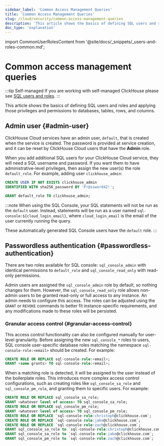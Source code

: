 ```yaml
---
sidebar_label: 'Common Access Management Queries'
title: 'Common Access Management Queries'
slug: /cloud/security/common-access-management-queries
description: 'This article shows the basics of defining SQL users and roles and applying those privileges and permissions to databases, tables, rows, and columns.'
doc_type: 'explanation'
---
```


import CommonUserRolesContent from '@site/docs/_snippets/_users-and-roles-common.md';

# Common access management queries

:::tip Self-managed
If you are working with self-managed ClickHouse please see [SQL users and roles](/guides/sre/user-management/index.md).
:::

This article shows the basics of defining SQL users and roles and applying those privileges and permissions to databases, tables, rows, and columns.

## Admin user {#admin-user}

ClickHouse Cloud services have an admin user, `default`, that is created when the service is created.  The password is provided at service creation, and it can be reset by ClickHouse Cloud users that have the **Admin** role.

When you add additional SQL users for your ClickHouse Cloud service, they will need a SQL username and password.  If you want them to have administrative-level privileges, then assign the new user(s) the role `default_role`. For example, adding user `clickhouse_admin`:

```sql
CREATE USER IF NOT EXISTS clickhouse_admin
IDENTIFIED WITH sha256_password BY 'P!@ssword42!';
```

```sql
GRANT default_role TO clickhouse_admin;
```

:::note
When using the SQL Console, your SQL statements will not be run as the `default` user. Instead, statements will be run as a user named `sql-console:${cloud_login_email}`, where `cloud_login_email` is the email of the user currently running the query.

These automatically generated SQL Console users have the `default` role.
:::

## Passwordless authentication {#passwordless-authentication}

There are two roles available for SQL console: `sql_console_admin` with identical permissions to `default_role` and `sql_console_read_only` with read-only permissions. 

Admin users are assigned the `sql_console_admin` role by default, so nothing changes for them. However, the `sql_console_read_only` role allows non-admin users to be granted read-only or full access to any instance. An admin needs to configure this access. The roles can be adjusted using the `GRANT` or `REVOKE` commands to better fit instance-specific requirements, and any modifications made to these roles will be persisted.

### Granular access control {#granular-access-control}

This access control functionality can also be configured manually for user-level granularity. Before assigning the new `sql_console_*` roles to users, SQL console user-specific database roles matching the namespace `sql-console-role:<email>` should be created. For example: 

```sql
CREATE ROLE OR REPLACE sql-console-role:<email>;
GRANT <some grants> TO sql-console-role:<email>;
```

When a matching role is detected, it will be assigned to the user instead of the boilerplate roles. This introduces more complex access control configurations, such as creating roles like `sql_console_sa_role` and `sql_console_pm_role`, and granting them to specific users. For example:

```sql
CREATE ROLE OR REPLACE sql_console_sa_role;
GRANT <whatever level of access> TO sql_console_sa_role;
CREATE ROLE OR REPLACE sql_console_pm_role;
GRANT <whatever level of access> TO sql_console_pm_role;
CREATE ROLE OR REPLACE `sql-console-role:christoph@clickhouse.com`;
CREATE ROLE OR REPLACE `sql-console-role:jake@clickhouse.com`;
CREATE ROLE OR REPLACE `sql-console-role:zach@clickhouse.com`;
GRANT sql_console_sa_role to `sql-console-role:christoph@clickhouse.com`;
GRANT sql_console_sa_role to `sql-console-role:jake@clickhouse.com`;
GRANT sql_console_pm_role to `sql-console-role:zach@clickhouse.com`;
```

<CommonUserRolesContent />
